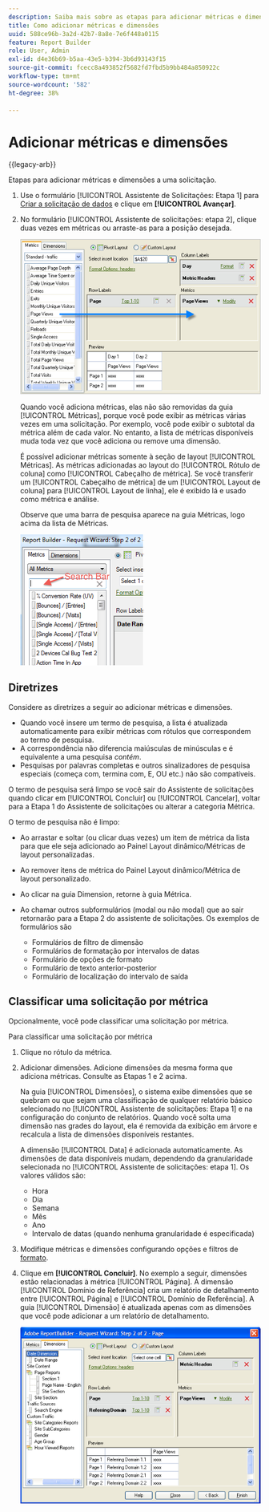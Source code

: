 ```yaml
---
description: Saiba mais sobre as etapas para adicionar métricas e dimensões a uma solicitação.
title: Como adicionar métricas e dimensões
uuid: 588ce96b-3a2d-42b7-8a8e-7e6f448a0115
feature: Report Builder
role: User, Admin
exl-id: d4e36b69-b5aa-43e5-b394-3b6d93143f15
source-git-commit: fcecc8a493852f5682fd7fbd5b9bb484a850922c
workflow-type: tm+mt
source-wordcount: '582'
ht-degree: 38%

---
```


# Adicionar métricas e dimensões

{{legacy-arb}}

Etapas para adicionar métricas e dimensões a uma solicitação.

1. Use o formulário [!UICONTROL Assistente de Solicitações: Etapa 1] para [Criar a solicitação de dados](/help/analyze/legacy-report-builder/data-requests/data-requests.md) e clique em **[!UICONTROL Avançar]**.
1. No formulário [!UICONTROL Assistente de solicitações: etapa 2], clique duas vezes em métricas ou arraste-as para a posição desejada.

   ![Captura de tela mostrando o Assistente de solicitações: etapa 2 com uma seta apontando da lista de métricas para a seção de exibição de página desejada.](assets/adding_metrics.png)

   Quando você adiciona métricas, elas não são removidas da guia [!UICONTROL Métricas], porque você pode exibir as métricas várias vezes em uma solicitação. Por exemplo, você pode exibir o subtotal da métrica além de cada valor. No entanto, a lista de métricas disponíveis muda toda vez que você adiciona ou remove uma dimensão.

   É possível adicionar métricas somente à seção de layout [!UICONTROL Métricas]. As métricas adicionadas ao layout do [!UICONTROL Rótulo de coluna] como [!UICONTROL Cabeçalho de métrica]. Se você transferir um [!UICONTROL Cabeçalho de métrica] de um [!UICONTROL Layout de coluna] para [!UICONTROL Layout de linha], ele é exibido lá e usado como métrica e análise.

   Observe que uma barra de pesquisa aparece na guia Métricas, logo acima da lista de Métricas.

   ![Captura de tela mostrando a barra de pesquisa Métricas.](assets/search_bar_metric.png)

## Diretrizes

Considere as diretrizes a seguir ao adicionar métricas e dimensões.

* Quando você insere um termo de pesquisa, a lista é atualizada automaticamente para exibir métricas com rótulos que correspondem ao termo de pesquisa.
* A correspondência não diferencia maiúsculas de minúsculas e é equivalente a uma pesquisa *contém*.
* Pesquisas por palavras completas e outros sinalizadores de pesquisa especiais (começa com, termina com, E, OU etc.) não são compatíveis.

O termo de pesquisa será limpo se você sair do Assistente de solicitações quando clicar em [!UICONTROL Concluir] ou [!UICONTROL Cancelar], voltar para a Etapa 1 do Assistente de solicitações ou alterar a categoria Métrica.

O termo de pesquisa não é limpo:

* Ao arrastar e soltar (ou clicar duas vezes) um item de métrica da lista para que ele seja adicionado ao Painel Layout dinâmico/Métricas de layout personalizadas.
* Ao remover itens de métrica do Painel Layout dinâmico/Métrica de layout personalizado.
* Ao clicar na guia Dimension, retorne à guia Métrica.
* Ao chamar outros subformulários (modal ou não modal) que ao sair retornarão para a Etapa 2 do assistente de solicitações. Os exemplos de formulários são

   * Formulários de filtro de dimensão
   * Formulários de formatação por intervalos de datas
   * Formulário de opções de formato
   * Formulário de texto anterior-posterior
   * Formulário de localização do intervalo de saída

## Classificar uma solicitação por métrica

Opcionalmente, você pode classificar uma solicitação por métrica.

Para classificar uma solicitação por métrica

1. Clique no rótulo da métrica.
1. Adicionar dimensões. Adicione dimensões da mesma forma que adiciona métricas. Consulte as Etapas 1 e 2 acima.

   Na guia [!UICONTROL Dimensões], o sistema exibe dimensões que se quebram ou que sejam uma classificação de qualquer relatório básico selecionado no [!UICONTROL Assistente de solicitações: Etapa 1] e na configuração do conjunto de relatórios. Quando você solta uma dimensão nas grades do layout, ela é removida da exibição em árvore e recalcula a lista de dimensões disponíveis restantes.

   A dimensão [!UICONTROL Data] é adicionada automaticamente. As dimensões de data disponíveis mudam, dependendo da granularidade selecionada no [!UICONTROL Assistente de solicitações: etapa 1]. Os valores válidos são:

   * Hora
   * Dia
   * Semana
   * Mês
   * Ano
   * Intervalo de datas (quando nenhuma granularidade é especificada)

1. Modifique métricas e dimensões configurando opções e filtros de [formato](/help/analyze/legacy-report-builder/layout/t-format-display-headers.md).
1. Clique em **[!UICONTROL Concluir]**.
No exemplo a seguir, dimensões estão relacionadas à métrica [!UICONTROL Página]. A dimensão [!UICONTROL Domínio de Referência] cria um relatório de detalhamento entre [!UICONTROL Página] e [!UICONTROL Domínio de Referência]. A guia [!UICONTROL Dimensão] é atualizada apenas com as dimensões que você pode adicionar a um relatório de detalhamento.

   ![Captura de tela mostrando as dimensões relacionadas à métrica.](assets/page_pageview_02.png)
